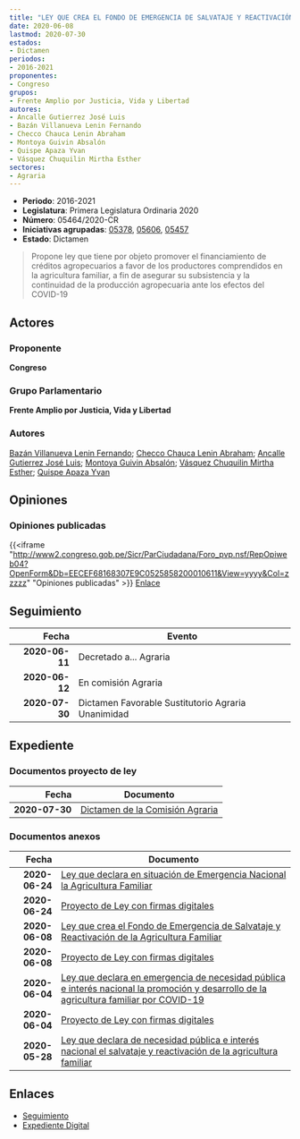 ```yaml
---
title: "LEY QUE CREA EL FONDO DE EMERGENCIA DE SALVATAJE Y REACTIVACIÓN DE LA AGRICULTURA FAMILIAR"
date: 2020-06-08
lastmod: 2020-07-30
estados:
- Dictamen
periodos:
- 2016-2021
proponentes:
- Congreso
grupos:
- Frente Amplio por Justicia, Vida y Libertad
autores:
- Ancalle Gutierrez José Luis
- Bazán Villanueva Lenin Fernando
- Checco Chauca Lenin Abraham
- Montoya Guivin Absalón
- Quispe Apaza Yvan
- Vásquez Chuquilin Mirtha Esther
sectores:
- Agraria
---
```

- **Periodo**: 2016-2021
- **Legislatura**: Primera Legislatura Ordinaria 2020
- **Número**: 05464/2020-CR
- **Iniciativas agrupadas**: [05378](../../05300/05378), [05606](../../05600/05606), [05457](../../05400/05457)
- **Estado**: Dictamen

> Propone ley que tiene por objeto promover el financiamiento de créditos agropecuarios a favor de los productores comprendidos en la agricultura familiar, a fin de asegurar su subsistencia y la continuidad de la producción agropecuaria ante los efectos del COVID-19


## Actores

### Proponente

**Congreso**

### Grupo Parlamentario

**Frente Amplio por Justicia, Vida y Libertad**

### Autores

[Bazán Villanueva Lenin Fernando](mailto:mailto:lbazan@congreso.gob.pe); [Checco Chauca Lenin Abraham](mailto:mailto:lchecco@congreso.gob.pe); [Ancalle Gutierrez José Luis](mailto:mailto:jancalle@congreso.gob.pe); [Montoya Guivin Absalón](mailto:mailto:amontoya@congreso.gob.pe); [Vásquez Chuquilin Mirtha Esther](mailto:mailto:mvasquezch@congreso.gob.pe); [Quispe Apaza Yvan](mailto:mailto:mquispes@congreso.gob.pe)

## Opiniones

### Opiniones publicadas

{{<iframe "http://www2.congreso.gob.pe/Sicr/ParCiudadana/Foro_pvp.nsf/RepOpiweb04?OpenForm&Db=EECEF68168307E9C0525858200010611&View=yyyy&Col=zzzzz" "Opiniones publicadas" >}}
[Enlace](http://www2.congreso.gob.pe/Sicr/ParCiudadana/Foro_pvp.nsf/RepOpiweb04?OpenForm&Db=EECEF68168307E9C0525858200010611&View=yyyy&Col=zzzzz)


## Seguimiento

| Fecha | Evento |
|------:|--------|
| **2020-06-11** | Decretado a... Agraria |
| **2020-06-12** | En comisión Agraria |
| **2020-07-30** | Dictamen Favorable Sustitutorio Agraria Unanimidad |

## Expediente

### Documentos proyecto de ley

| Fecha | Documento |
|------:|-----------|
| **2020-07-30** | [Dictamen de la Comisión Agraria](http://www.leyes.congreso.gob.pe/Documentos/2016_2021/Dictamenes/Proyectos_de_Ley/05378DC01MAY20200730.pdf) |

### Documentos anexos

| Fecha | Documento |
|------:|-----------|
| **2020-06-24** | [Ley que declara en situación de Emergencia Nacional la Agricultura Familiar](http://www.leyes.congreso.gob.pe/Documentos/2016_2021/Proyectos_de_Ley_y_de_Resoluciones_Legislativas/PL05606-20200624.pdf) |
| **2020-06-24** | [Proyecto de Ley con firmas digitales](http://www.leyes.congreso.gob.pe/Documentos/2016_2021/Proyectos_de_Ley_y_de_Resoluciones_Legislativas/Proyectos_Firmas_digitales/PL05606.pdf) |
| **2020-06-08** | [Ley que crea el Fondo de Emergencia de Salvataje y Reactivación de la Agricultura Familiar](http://www.leyes.congreso.gob.pe/Documentos/2016_2021/Proyectos_de_Ley_y_de_Resoluciones_Legislativas/PL05464-20200608.pdf) |
| **2020-06-08** | [Proyecto de Ley con firmas digitales](http://www.leyes.congreso.gob.pe/Documentos/2016_2021/Proyectos_de_Ley_y_de_Resoluciones_Legislativas/Proyectos_Firmas_digitales/PL05464.pdf) |
| **2020-06-04** | [Ley que declara en emergencia de necesidad pública e interés nacional la promoción y desarrollo de la agricultura familiar por COVID-19](http://www.leyes.congreso.gob.pe/Documentos/2016_2021/Proyectos_de_Ley_y_de_Resoluciones_Legislativas/PL05457-20200608.pdf) |
| **2020-06-04** | [Proyecto de Ley con firmas digitales](http://www.leyes.congreso.gob.pe/Documentos/2016_2021/Proyectos_de_Ley_y_de_Resoluciones_Legislativas/Proyectos_Firmas_digitales/PL05457.pdf) |
| **2020-05-28** | [Ley que declara de necesidad pública e interés nacional el salvataje y reactivación de la agricultura familiar](http://www.leyes.congreso.gob.pe/Documentos/2016_2021/Proyectos_de_Ley_y_de_Resoluciones_Legislativas/PL05378-20200528.pdf) |

## Enlaces

- [Seguimiento](http://www2.congreso.gob.pe/Sicr/TraDocEstProc/CLProLey2016.nsf/f7fff46988ca05b1052578e100829cc7/dc0ec5c387f26c960525858200078e6f?OpenDocument)
- [Expediente Digital](http://www2.congreso.gob.pe/Sicr/TraDocEstProc/Expvirt_2011.nsf/visbusqptramdoc1621/05464?opendocument)


